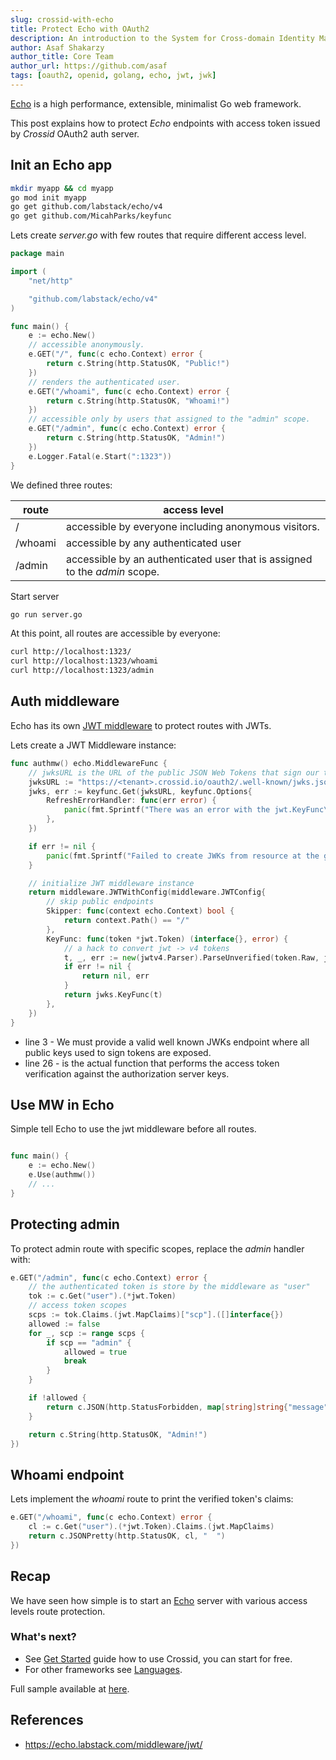 ```yaml
---
slug: crossid-with-echo
title: Protect Echo with OAuth2
description: An introduction to the System for Cross-domain Identity Management.
author: Asaf Shakarzy
author_title: Core Team
author_url: https://github.com/asaf
tags: [oauth2, openid, golang, echo, jwt, jwk]
---
```


[Echo](https://echo.labstack.com) is a high performance, extensible, minimalist Go web framework.

This post explains how to protect _Echo_ endpoints with access token issued by _Crossid_ OAuth2 auth server.

## Init an Echo app

```bash
mkdir myapp && cd myapp
go mod init myapp
go get github.com/labstack/echo/v4
go get github.com/MicahParks/keyfunc
```

Lets create _server.go_ with few routes that require different access level.

```go {12,16,20}
package main

import (
	"net/http"

	"github.com/labstack/echo/v4"
)

func main() {
	e := echo.New()
    // accessible anonymously.
	e.GET("/", func(c echo.Context) error {
		return c.String(http.StatusOK, "Public!")
	})
    // renders the authenticated user.
	e.GET("/whoami", func(c echo.Context) error {
		return c.String(http.StatusOK, "Whoami!")
	})
    // accessible only by users that assigned to the "admin" scope.
	e.GET("/admin", func(c echo.Context) error {
		return c.String(http.StatusOK, "Admin!")
	})
	e.Logger.Fatal(e.Start(":1323"))
}
```

We defined three routes:

| route   | access level                                                               |
| ------- | -------------------------------------------------------------------------- |
| /       | accessible by everyone including anonymous visitors.                       |
| /whoami | accessible by any authenticated user                                       |
| /admin  | accessible by an authenticated user that is assigned to the _admin_ scope. |

Start server

```bash
go run server.go
```

At this point, all routes are accessible by everyone:

```bash
curl http://localhost:1323/
curl http://localhost:1323/whoami
curl http://localhost:1323/admin
```

## Auth middleware

Echo has its own [JWT middleware](https://echo.labstack.com/middleware/jwt/) to protect routes with JWTs.

Lets create a JWT Middleware instance:

```go {3,26}
func authmw() echo.MiddlewareFunc {
    // jwksURL is the URL of the public JSON Web Tokens that sign our tokens.
	jwksURL := "https://<tenant>.crossid.io/oauth2/.well-known/jwks.json"
	jwks, err := keyfunc.Get(jwksURL, keyfunc.Options{
		RefreshErrorHandler: func(err error) {
			panic(fmt.Sprintf("There was an error with the jwt.KeyFunc\nError:%s\n", err.Error()))
		},
	})

	if err != nil {
		panic(fmt.Sprintf("Failed to create JWKs from resource at the given URL.\nError:%s\n", err.Error()))
	}

	// initialize JWT middleware instance
	return middleware.JWTWithConfig(middleware.JWTConfig{
		// skip public endpoints
		Skipper: func(context echo.Context) bool {
			return context.Path() == "/"
		},
		KeyFunc: func(token *jwt.Token) (interface{}, error) {
			// a hack to convert jwt -> v4 tokens
			t, _, err := new(jwtv4.Parser).ParseUnverified(token.Raw, jwtv4.MapClaims{})
			if err != nil {
				return nil, err
			}
			return jwks.KeyFunc(t)
		},
	})
}
```

- line 3 - We must provide a valid well known JWKs endpoint where all public keys used to sign tokens are exposed.
- line 26 - is the actual function that performs the access token verification against the authorization server keys.

## Use MW in Echo

Simple tell Echo to use the jwt middleware before all routes.

```go

func main() {
	e := echo.New()
    e.Use(authmw())
    // ...
}

```

## Protecting admin

To protect admin route with specific scopes, replace the _admin_ handler with:

```go {3}
e.GET("/admin", func(c echo.Context) error {
    // the authenticated token is store by the middleware as "user"
    tok := c.Get("user").(*jwt.Token)
    // access token scopes
    scps := tok.Claims.(jwt.MapClaims)["scp"].([]interface{})
    allowed := false
    for _, scp := range scps {
        if scp == "admin" {
            allowed = true
            break
        }
    }

    if !allowed {
        return c.JSON(http.StatusForbidden, map[string]string{"message": "Insufficient privileges"})
    }

    return c.String(http.StatusOK, "Admin!")
})
```

## Whoami endpoint

Lets implement the _whoami_ route to print the verified token's claims:

```go
e.GET("/whoami", func(c echo.Context) error {
    cl := c.Get("user").(*jwt.Token).Claims.(jwt.MapClaims)
    return c.JSONPretty(http.StatusOK, cl, "  ")
})
```

## Recap

We have seen how simple is to start an [Echo](https://echo.labstack.com/) server with various access levels route protection.

### What's next?

- See [Get Started](/docs/guides/get-started) guide how to use Crossid, you can start for free.
- For other frameworks see [Languages](/docs/languages).

Full sample available at [here](https://github.com/crossid/crossid-go/blob/main/examples/oauth2_echo/main.go).

## References

- https://echo.labstack.com/middleware/jwt/
